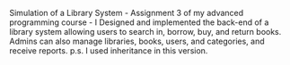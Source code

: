 Simulation of a Library System - Assignment 3 of my advanced programming course - 
I Designed and implemented the back-end of a library system allowing users to search in, borrow, buy, and return books. Admins can also manage libraries, books, users, and categories, and receive reports. 
p.s. I used inheritance in this version.
